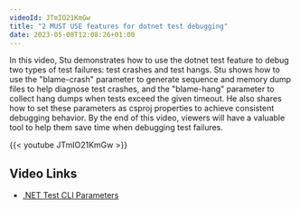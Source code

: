 ```yaml
---
videoId: JTmIO21KmGw
title: "2 MUST USE features for dotnet test debugging"
date: 2023-05-08T12:08:26+01:00
---
```


In this video, Stu demonstrates how to use the dotnet test feature to debug two types of test failures: test crashes and test hangs. Stu shows how to use the "blame-crash" parameter to generate sequence and memory dump files to help diagnose test crashes, and the "blame-hang" parameter to collect hang dumps when tests exceed the given timeout. He also shares how to set these parameters as csproj properties to achieve consistent debugging behavior. By the end of this video, viewers will have a valuable tool to help them save time when debugging test failures.

<!--more-->

{{< youtube JTmIO21KmGw >}}

## Video Links

- [.NET Test CLI Parameters](https://learn.microsoft.com/en-us/dotnet/core/tools/dotnet-test#options)
